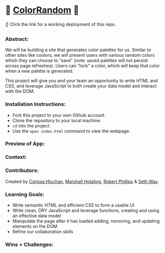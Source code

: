 # 🎨 [ColorRandom](https://CarissaHluchan.github.io/colorRandom/) 🎨

☝️ Click the link for a working deployment of this repo.

### Abstract:
[//]: <> (Briefly describe what you built and its features. What problem is the app solving? How does this application solve that problem?)

We will be building a site that generates color palettes for us. Similar to other sites like coolors, we will present users with various random colors which they can choose to “save” (note: saved palettes will not persist across page refreshes). Users can “lock” a color, which will keep that color when a new palette is generated.

This project will give you and your team an opportunity to write HTML and CSS, and leverage JavaScript to both create your data model and interact with the DOM.
### Installation Instructions:
[//]: <> (What steps does a person have to take to get your app cloned down and running?)

- Fork this project to your own Github account.
- Clone the repository to your local machine.
- `cd` into the project.
- Use the `open index.html` command to view the webpage.

### Preview of App:
[//]: <> (Provide ONE gif or screenshot of your application - choose the "coolest" piece of functionality to show off.)

### Context:
[//]: <> (Give some context for the project here. How long did you have to work on it? How far into the Turing program are you?)

### Contributors:
[//]: <> (Who worked on this application? Link to their GitHubs.)
Created by [Carissa Hluchan](https://github.com/CarissaHluchan), [Marshall Hotaling](https://github.com/marshallhotaling), [Robert Phillips](https://github.com/Robert-phillips33) & [Seth Way](https://github.com/seth-way).

### Learning Goals:
[//]: <> (What were the learning goals of this project? What tech did you work with?)

- Write semantic HTML and efficient CSS to form a usable UI
- Write clean, DRY JavaScript and leverage functions, creating and using an effective data model
- Manipulate the page after it has loaded adding, removing, and updating elements on the DOM
- Refine our collaboration skills

### Wins + Challenges:
[//]: <> (What are 2-3 wins you have from this project? What were some challenges you faced - and how did you get over them?)
